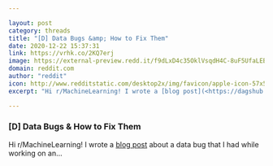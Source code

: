 ```yaml
---

layout: post
category: threads
title: "[D] Data Bugs &amp; How to Fix Them"
date: 2020-12-22 15:37:31
link: https://vrhk.co/2KQ7erj
image: https://external-preview.redd.it/f9dLxD4c35OklVsqdH4C-8uF5UfaLEBO1oB6AakI4uI.jpg?width=1200&height=628.272251309&auto=webp&crop=1200:628.272251309,smart&s=1b79935b3088d6e62177a43313a57c7271d8ef32
domain: reddit.com
author: "reddit"
icon: http://www.redditstatic.com/desktop2x/img/favicon/apple-icon-57x57.png
excerpt: "Hi r/MachineLearning! I wrote a [blog post](<https://dagshub.com/blog/data-bugs-how-to-fix-them/>) about a data bug that I had while working on an..."

---
```


### [D] Data Bugs &amp; How to Fix Them

Hi r/MachineLearning! I wrote a [blog post](<https://dagshub.com/blog/data-bugs-how-to-fix-them/>) about a data bug that I had while working on an...